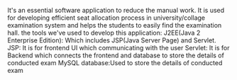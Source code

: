 It's an essential software application to reduce the manual work. 
It is used for developing efficient seat allocation process in university/collage examination system and helps the students to easily find the examination hall. 
the tools we've used to develop this application: 
J2EE(Java 2 Enterprise Edition): Which includes JSP(Java Server Page) and Servlet.
JSP: It is for frontend UI which communicating with the user
Servlet: It is for Backend which connects the frontend and database to store the details of conducted exam 
MySQL database:Used to store the details of conducted exam 
